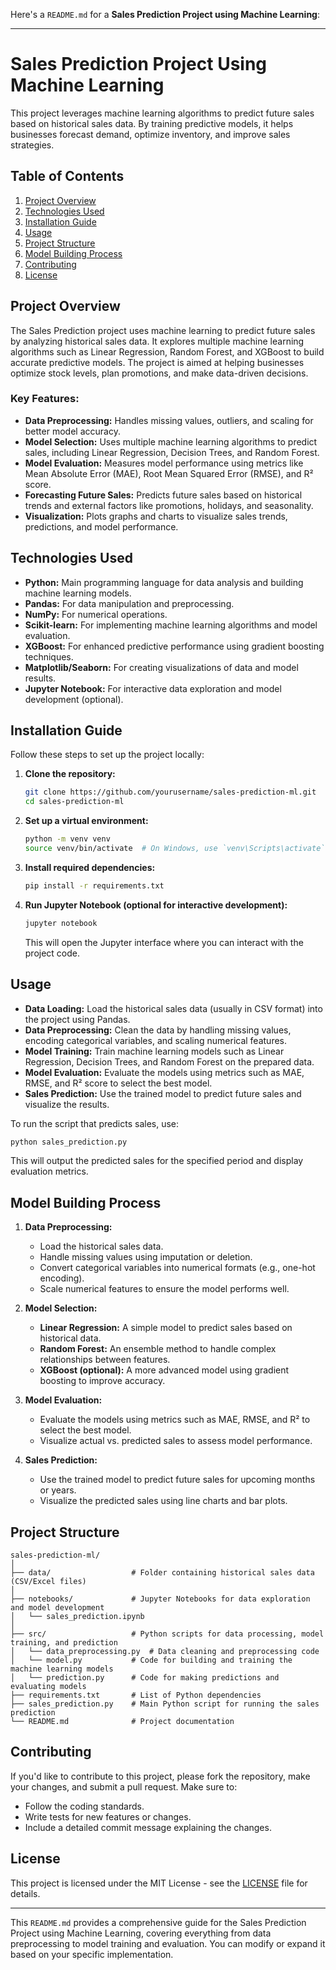 Here's a `README.md` for a **Sales Prediction Project using Machine Learning**:

---

# Sales Prediction Project Using Machine Learning

This project leverages machine learning algorithms to predict future sales based on historical sales data. By training predictive models, it helps businesses forecast demand, optimize inventory, and improve sales strategies.

## Table of Contents

1. [Project Overview](#project-overview)
2. [Technologies Used](#technologies-used)
3. [Installation Guide](#installation-guide)
4. [Usage](#usage)
5. [Project Structure](#project-structure)
6. [Model Building Process](#model-building-process)
7. [Contributing](#contributing)
8. [License](#license)

## Project Overview

The Sales Prediction project uses machine learning to predict future sales by analyzing historical sales data. It explores multiple machine learning algorithms such as Linear Regression, Random Forest, and XGBoost to build accurate predictive models. The project is aimed at helping businesses optimize stock levels, plan promotions, and make data-driven decisions.

### Key Features:
- **Data Preprocessing:** Handles missing values, outliers, and scaling for better model accuracy.
- **Model Selection:** Uses multiple machine learning algorithms to predict sales, including Linear Regression, Decision Trees, and Random Forest.
- **Model Evaluation:** Measures model performance using metrics like Mean Absolute Error (MAE), Root Mean Squared Error (RMSE), and R² score.
- **Forecasting Future Sales:** Predicts future sales based on historical trends and external factors like promotions, holidays, and seasonality.
- **Visualization:** Plots graphs and charts to visualize sales trends, predictions, and model performance.

## Technologies Used

- **Python:** Main programming language for data analysis and building machine learning models.
- **Pandas:** For data manipulation and preprocessing.
- **NumPy:** For numerical operations.
- **Scikit-learn:** For implementing machine learning algorithms and model evaluation.
- **XGBoost:** For enhanced predictive performance using gradient boosting techniques.
- **Matplotlib/Seaborn:** For creating visualizations of data and model results.
- **Jupyter Notebook:** For interactive data exploration and model development (optional).

## Installation Guide

Follow these steps to set up the project locally:

1. **Clone the repository:**

   ```bash
   git clone https://github.com/yourusername/sales-prediction-ml.git
   cd sales-prediction-ml
   ```

2. **Set up a virtual environment:**

   ```bash
   python -m venv venv
   source venv/bin/activate  # On Windows, use `venv\Scripts\activate`
   ```

3. **Install required dependencies:**

   ```bash
   pip install -r requirements.txt
   ```

4. **Run Jupyter Notebook (optional for interactive development):**

   ```bash
   jupyter notebook
   ```

   This will open the Jupyter interface where you can interact with the project code.

## Usage

- **Data Loading:** Load the historical sales data (usually in CSV format) into the project using Pandas.
- **Data Preprocessing:** Clean the data by handling missing values, encoding categorical variables, and scaling numerical features.
- **Model Training:** Train machine learning models such as Linear Regression, Decision Trees, and Random Forest on the prepared data.
- **Model Evaluation:** Evaluate the models using metrics such as MAE, RMSE, and R² score to select the best model.
- **Sales Prediction:** Use the trained model to predict future sales and visualize the results.

To run the script that predicts sales, use:

```bash
python sales_prediction.py
```

This will output the predicted sales for the specified period and display evaluation metrics.

## Model Building Process

1. **Data Preprocessing:**
   - Load the historical sales data.
   - Handle missing values using imputation or deletion.
   - Convert categorical variables into numerical formats (e.g., one-hot encoding).
   - Scale numerical features to ensure the model performs well.

2. **Model Selection:**
   - **Linear Regression:** A simple model to predict sales based on historical data.
   - **Random Forest:** An ensemble method to handle complex relationships between features.
   - **XGBoost (optional):** A more advanced model using gradient boosting to improve accuracy.

3. **Model Evaluation:**
   - Evaluate the models using metrics such as MAE, RMSE, and R² to select the best model.
   - Visualize actual vs. predicted sales to assess model performance.

4. **Sales Prediction:**
   - Use the trained model to predict future sales for upcoming months or years.
   - Visualize the predicted sales using line charts and bar plots.

## Project Structure

```plaintext
sales-prediction-ml/
│
├── data/                  # Folder containing historical sales data (CSV/Excel files)
│
├── notebooks/             # Jupyter Notebooks for data exploration and model development
│   └── sales_prediction.ipynb
│
├── src/                   # Python scripts for data processing, model training, and prediction
│   └── data_preprocessing.py  # Data cleaning and preprocessing code
│   └── model.py           # Code for building and training the machine learning models
│   └── prediction.py      # Code for making predictions and evaluating models
├── requirements.txt       # List of Python dependencies
├── sales_prediction.py    # Main Python script for running the sales prediction
└── README.md              # Project documentation
```

## Contributing

If you'd like to contribute to this project, please fork the repository, make your changes, and submit a pull request. Make sure to:
- Follow the coding standards.
- Write tests for new features or changes.
- Include a detailed commit message explaining the changes.

## License

This project is licensed under the MIT License - see the [LICENSE](LICENSE) file for details.

---

This `README.md` provides a comprehensive guide for the Sales Prediction Project using Machine Learning, covering everything from data preprocessing to model training and evaluation. You can modify or expand it based on your specific implementation.
